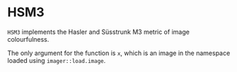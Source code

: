 # HSM3

`HSM3` implements the Hasler and Süsstrunk M3 metric of image colourfulness. 

The only argument for the function is `x`, which is an image in the namespace loaded using `imager::load.image`.
